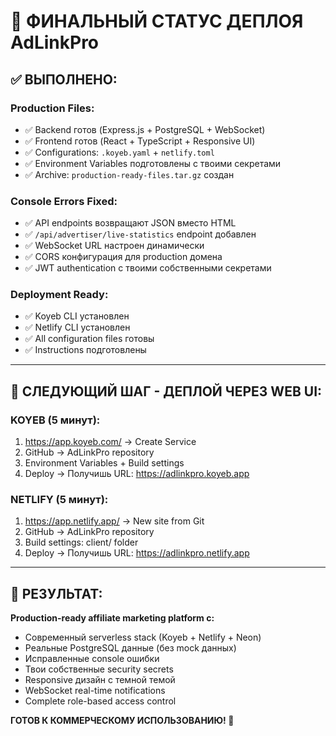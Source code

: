 # 🎯 ФИНАЛЬНЫЙ СТАТУС ДЕПЛОЯ AdLinkPro

## ✅ ВЫПОЛНЕНО:

### **Production Files:**
- ✅ Backend готов (Express.js + PostgreSQL + WebSocket)
- ✅ Frontend готов (React + TypeScript + Responsive UI) 
- ✅ Configurations: `.koyeb.yaml` + `netlify.toml`
- ✅ Environment Variables подготовлены с твоими секретами
- ✅ Archive: `production-ready-files.tar.gz` создан

### **Console Errors Fixed:**
- ✅ API endpoints возвращают JSON вместо HTML
- ✅ `/api/advertiser/live-statistics` endpoint добавлен
- ✅ WebSocket URL настроен динамически
- ✅ CORS конфигурация для production домена
- ✅ JWT authentication с твоими собственными секретами

### **Deployment Ready:**
- ✅ Koyeb CLI установлен
- ✅ Netlify CLI установлен  
- ✅ All configuration files готовы
- ✅ Instructions подготовлены

---

## 🚀 СЛЕДУЮЩИЙ ШАГ - ДЕПЛОЙ ЧЕРЕЗ WEB UI:

### **KOYEB (5 минут):**
1. https://app.koyeb.com/ → Create Service
2. GitHub → AdLinkPro repository
3. Environment Variables + Build settings
4. Deploy → Получишь URL: https://adlinkpro.koyeb.app

### **NETLIFY (5 минут):**
1. https://app.netlify.app/ → New site from Git
2. GitHub → AdLinkPro repository  
3. Build settings: client/ folder
4. Deploy → Получишь URL: https://adlinkpro.netlify.app

---

## 💯 РЕЗУЛЬТАТ:

**Production-ready affiliate marketing platform с:**
- Современный serverless stack (Koyeb + Netlify + Neon)
- Реальные PostgreSQL данные (без mock данных)
- Исправленные console ошибки
- Твои собственные security secrets
- Responsive дизайн с темной темой
- WebSocket real-time notifications
- Complete role-based access control

**ГОТОВ К КОММЕРЧЕСКОМУ ИСПОЛЬЗОВАНИЮ! 🎉**